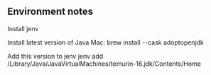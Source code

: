 Environment notes
-----------------

Install jenv

Install latest version of Java
Mac: brew install --cask adoptopenjdk

Add this version to jenv
jenv add  /Library/Java/JavaVirtualMachines/temurin-16.jdk/Contents/Home

